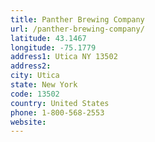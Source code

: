 ```yaml
---
title: Panther Brewing Company
url: /panther-brewing-company/
latitude: 43.1467
longitude: -75.1779
address1: Utica NY 13502
address2: 
city: Utica
state: New York
code: 13502
country: United States
phone: 1-800-568-2553
website: 
---
```


